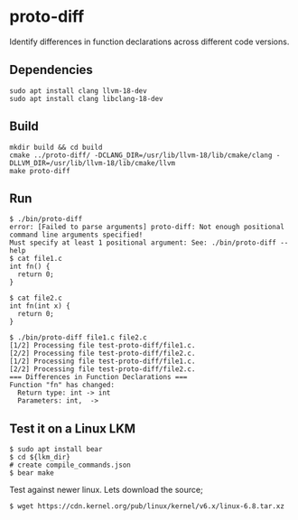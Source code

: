 # proto-diff
Identify differences in function declarations across different code versions.

## Dependencies

```
sudo apt install clang llvm-18-dev 
sudo apt install clang libclang-18-dev 
```

## Build

```
mkdir build && cd build
cmake ../proto-diff/ -DCLANG_DIR=/usr/lib/llvm-18/lib/cmake/clang -DLLVM_DIR=/usr/lib/llvm-18/lib/cmake/llvm
make proto-diff
```

## Run

```
$ ./bin/proto-diff 
error: [Failed to parse arguments] proto-diff: Not enough positional command line arguments specified!
Must specify at least 1 positional argument: See: ./bin/proto-diff --help
$ cat file1.c 
int fn() {
  return 0;
}

$ cat file2.c 
int fn(int x) {
  return 0;
}

$ ./bin/proto-diff file1.c file2.c 
[1/2] Processing file test-proto-diff/file1.c.
[2/2] Processing file test-proto-diff/file2.c.
[1/2] Processing file test-proto-diff/file1.c.
[2/2] Processing file test-proto-diff/file2.c.
=== Differences in Function Declarations ===
Function "fn" has changed:
  Return type: int -> int
  Parameters: int,  -> 

```

## Test it on a Linux LKM

```
$ sudo apt install bear
$ cd ${lkm_dir}
# create compile_commands.json
$ bear make
```

Test against newer linux. Lets download the source;

```
$ wget https://cdn.kernel.org/pub/linux/kernel/v6.x/linux-6.8.tar.xz
```
